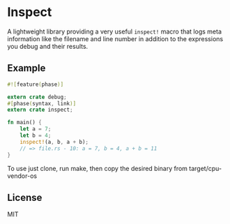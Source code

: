 # Inspect

A lightweight library providing a very useful `inspect!` macro that
logs meta information like the filename and line number in addition
to the expressions you debug and their results.

## Example

```rust
#![feature(phase)]

extern crate debug;
#[phase(syntax, link)]
extern crate inspect;

fn main() {
    let a = 7;
    let b = 4;
    inspect!(a, b, a + b);
    // => file.rs - 10: a = 7, b = 4, a + b = 11
}
```

To use just clone, run make, then copy the desired binary from
target/cpu-vendor-os

## License

MIT
